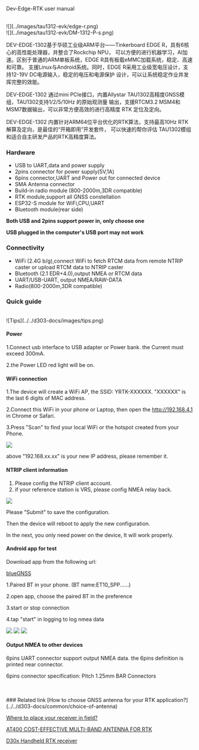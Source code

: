 <span class="markdown-body-normal-header">Dev-Edge-RTK user manual
</span>
<br>

<br>
![](../images/tau1312-evk/edge-r.png) 
<br>
![](../images/tau1312-evk/DM-1312-P-s.png) 


DEV-EDGE-1302基于华硕工业级ARM平台——Tinkerboard EDGE R，具有6核心的高性能处理器，并整合了Rockchip NPU，
可以方便的进行机器学习，AI加速。区别于普通的ARM单板系统，EDGE R具有板载eMMC加载系统，稳定、高速和可靠。
支援Linux与Android系统。同时，EDGE R采用工业级宽电压设计，支持12-19V DC电源输入，稳定的电压和电源保护
设计，可以让系统稳定作业并发挥完整的效能。




DEV-EDGE-1302 通过mini PCIe接口，内置Allystar TAU1302高精度GNSS模组，TAU1302支持1/2/5/10Hz 的原始观测量
输出，支援RTCM3.2 MSM4和MSM7数据输出，可以非常方便高效的进行高精度 RTK 定位及定向。




DEV-EDGE-1302 内置针对ARM64位平台优化的RTK算法，支持最高10Hz RTK解算及定向，是最佳的“开箱即用”开发套件，
可以快速的帮你评估 TAU1302模组和适合自主研发产品的RTK高精度算法。



### Hardware
* USB to UART,data and power supply
* 2pins connector for power supply(5V,1A)
* 6pins connector,UART and Power out for connected device
* SMA Antenna connector
* Build-in radio module (800-2000m,3DR compatible)
* RTK module,support all GNSS constellation
* ESP32-S module for WiFi,CPU,UART
* Bluetooth module(rear side)

**Both USB and 2pins support power in, only choose one**

**USB plugged in the computer's USB port may not work**

### Connectivity
* WiFi (2.4G b/g),connect WiFi to fetch RTCM data from remote NTRIP caster or upload RTCM data to NTRIP caster
* Bluetooth (2.1 EDR+4.0),output NMEA or RTCM data
* UART/USB-UART, output NMEA/RAW-DATA
* Radio(800-2000m,3DR compatible)


### Quick guide
<br>
![Tips](../../d303-docs/images/tips.png)

#### Power
1.Connect usb interface to USB adapter or Power bank.
the Current must exceed 300mA.

2.the Power LED red light will be on.

#### WiFi connection
1.The device will create a WiFi AP, the SSID: YRTK-XXXXXX.
"XXXXXX" is the last 6 digits of MAC address.

2.Connect this WiFi in your phone or Laptop, then open the http://192.168.4.1 in Chrome or Safari.

3.Press "Scan" to find your local WiFi or the hotspot created from your Phone.

![](../images/Y-RTK-2-AP.png)

above "192.168.xx.xx" is your new IP address, please remember it.

#### NTRIP client information
1. Please config the NTRIP client account.
2. if your reference station is VRS, please config NMEA relay back.

![](../images/Y-RTK-2-NTRIP.png)

Please "Submit" to save the configuration.

Then the device will reboot to apply the new configuration.

In the next, you only need power on the device,
It will work properly. 

#### Android app for test
Download app from the following url:

[blueGNSS](https://github.com/datagnss/datagnss.github.io/releases/download/0.9/blueGNSS.apk)

1.Paired BT in your phone. (BT name:ET10_SPP......)

2.open app, choose the paired BT in the preference

3.start or stop connection

4.tap "start" in logging to log nmea data


![](../images/blueGNSS-1.jpeg)
![](../images/blueGNSS-2.jpeg)
![](../images/blueGNSS-3.jpeg)

 
#### Output NMEA to other devices
6pins UART connector support output NMEA data.
the 6pins definition is printed near connector.

6pins connector specification:
Pitch 1.25mm BAR Connectors
   
   
   
<br>
<br>
### Related link  
 [How to choose GNSS antenna for your RTK application?](../../d303-docs/common/choice-of-antenna) 

 
 [Where to place your receiver in field?](../../d303-docs/common/about-rtk/#where-to-place-your-rtk-receiver) 

 
 [AT400 COST-EFFECTIVE MULTI-BAND ANTENNA FOR RTK](https://www.datagnss.com/products/at400-multi-band-antenna-for-rtk) 
 
 
 [D30x Handheld RTK receiver](../../d303-docs/)



